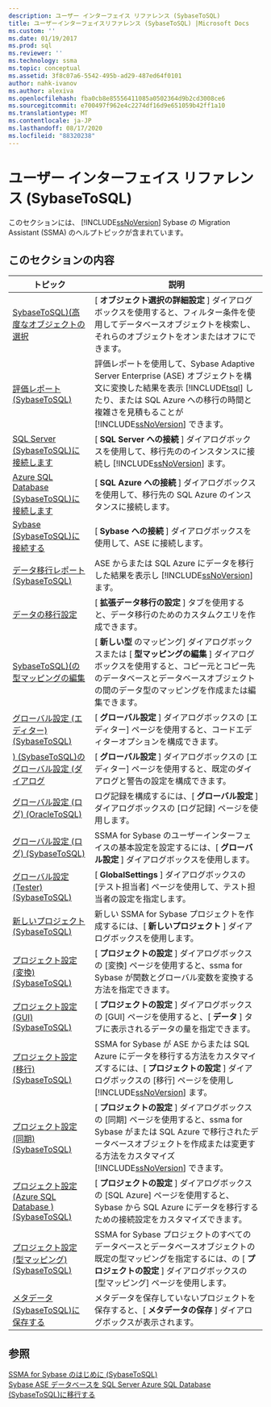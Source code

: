 ```yaml
---
description: ユーザー インターフェイス リファレンス (SybaseToSQL)
title: ユーザーインターフェイスリファレンス (SybaseToSQL) |Microsoft Docs
ms.custom: ''
ms.date: 01/19/2017
ms.prod: sql
ms.reviewer: ''
ms.technology: ssma
ms.topic: conceptual
ms.assetid: 3f8c07a6-5542-495b-ad29-487ed64f0101
author: nahk-ivanov
ms.author: alexiva
ms.openlocfilehash: fba0cb8e85556411085a0502364d9b2cd3008ce6
ms.sourcegitcommit: e700497f962e4c2274df16d9e651059b42ff1a10
ms.translationtype: MT
ms.contentlocale: ja-JP
ms.lasthandoff: 08/17/2020
ms.locfileid: "88320238"
---
```

# <a name="user-interface-reference-sybasetosql"></a>ユーザー インターフェイス リファレンス (SybaseToSQL)
このセクションには、 [!INCLUDE[ssNoVersion](../../includes/ssnoversion-md.md)] Sybase の Migration Assistant (SSMA) のヘルプトピックが含まれています。  
  
## <a name="in-this-section"></a>このセクションの内容  
  
|トピック|説明|  
|---------|---------------|  
|[SybaseToSQL&#41;&#40;高度なオブジェクトの選択 ](../../ssma/sybase/advanced-object-selection-sybasetosql.md)|[ **オブジェクト選択の詳細設定** ] ダイアログボックスを使用すると、フィルター条件を使用してデータベースオブジェクトを検索し、それらのオブジェクトをオンまたはオフにできます。|  
|[評価レポート &#40;SybaseToSQL&#41;](../../ssma/sybase/assessment-report-sybasetosql.md)|評価レポートを使用して、Sybase Adaptive Server Enterprise (ASE) オブジェクトを構文に変換した結果を表示 [!INCLUDE[tsql](../../includes/tsql-md.md)] したり、または SQL Azure への移行の時間と複雑さを見積もることが [!INCLUDE[ssNoVersion](../../includes/ssnoversion-md.md)] できます。|  
|[SQL Server &#40;SybaseToSQL&#41;に接続します ](../../ssma/sybase/connect-to-sql-server-sybasetosql.md)|[ **SQL Server への接続** ] ダイアログボックスを使用して、移行先ののインスタンスに接続し [!INCLUDE[ssNoVersion](../../includes/ssnoversion-md.md)] ます。|  
|[Azure SQL Database &#40;SybaseToSQL&#41;に接続します ](../../ssma/sybase/connect-to-azure-sql-db-sybasetosql.md)|[ **SQL Azure への接続** ] ダイアログボックスを使用して、移行先の SQL Azure のインスタンスに接続します。|  
|[Sybase &#40;SybaseToSQL&#41;に接続する ](../../ssma/sybase/connect-to-sybase-sybasetosql.md)|[ **Sybase への接続** ] ダイアログボックスを使用して、ASE に接続します。|  
|[データ移行レポート &#40;SybaseToSQL&#41;](../../ssma/sybase/data-migration-report-sybasetosql.md)|ASE からまたは SQL Azure にデータを移行した結果を表示し [!INCLUDE[ssNoVersion](../../includes/ssnoversion-md.md)] ます。|  
|[データの移行設定](data-migration-settings-sybasetosql.md)|[ **拡張データ移行の設定** ] タブを使用すると、データ移行のためのカスタムクエリを作成できます。|  
|[SybaseToSQL&#41;&#40;の型マッピングの編集 ](../../ssma/sybase/edit-type-mapping-sybasetosql.md)|[ **新しい型** のマッピング] ダイアログボックスまたは [ **型マッピングの編集** ] ダイアログボックスを使用すると、コピー元とコピー先のデータベースとデータベースオブジェクトの間のデータ型のマッピングを作成または編集できます。|  
|[グローバル設定 &#40;エディター&#41; &#40;SybaseToSQL&#41;](../../ssma/sybase/global-settings-editor-sybasetosql.md)|[ **グローバル設定** ] ダイアログボックスの [エディター] ページを使用すると、コードエディターオプションを構成できます。|  
|[&#41;  &#40;SybaseToSQL&#41;のグローバル設定 &#40;ダイアログ ](../../ssma/sybase/global-settings-dialogs-sybasetosql.md)|[ **グローバル設定** ] ダイアログボックスの [エディター] ページを使用すると、既定のダイアログと警告の設定を構成できます。|  
|[グローバル設定 &#40;ログ&#41; &#40;OracleToSQL&#41;](../../ssma/oracle/global-settings-logging-oracletosql.md)|ログ記録を構成するには、[ **グローバル設定** ] ダイアログボックスの [ログ記録] ページを使用します。|  
|[グローバル設定 &#40;ログ&#41; &#40;SybaseToSQL&#41;](../../ssma/sybase/global-settings-logging-sybasetosql.md)|SSMA for Sybase のユーザーインターフェイスの基本設定を設定するには、[ **グローバル設定** ] ダイアログボックスを使用します。|  
|[グローバル設定 &#40;Tester&#41; &#40;SybaseToSQL&#41;](../../ssma/sybase/global-settings-tester-sybasetosql.md)|[ **GlobalSettings** ] ダイアログボックスの [テスト担当者] ページを使用して、テスト担当者の設定を指定します。|  
|[新しいプロジェクト &#40;SybaseToSQL&#41;](../../ssma/sybase/new-project-sybasetosql.md)|新しい SSMA for Sybase プロジェクトを作成するには、[ **新しいプロジェクト** ] ダイアログボックスを使用します。|  
|[プロジェクト設定 &#40;変換&#41; &#40;SybaseToSQL&#41;](../../ssma/sybase/project-settings-conversion-sybasetosql.md)|[ **プロジェクトの設定** ] ダイアログボックスの [変換] ページを使用すると、ssma for Sybase が関数とグローバル変数を変換する方法を指定できます。|  
|[プロジェクト設定 &#40;GUI&#41; &#40;SybaseToSQL&#41;](../../ssma/sybase/project-settings-gui-sybasetosql.md)|[ **プロジェクトの設定** ] ダイアログボックスの [GUI] ページを使用すると、[ **データ** ] タブに表示されるデータの量を指定できます。|  
|[プロジェクト設定 &#40;移行&#41; &#40;SybaseToSQL&#41;](../../ssma/sybase/project-settings-migration-sybasetosql.md)|SSMA for Sybase が ASE からまたは SQL Azure にデータを移行する方法をカスタマイズするには、[ **プロジェクトの設定** ] ダイアログボックスの [移行] ページを使用し [!INCLUDE[ssNoVersion](../../includes/ssnoversion-md.md)] ます。|  
|[プロジェクト設定 &#40;同期&#41; &#40;SybaseToSQL&#41;](../../ssma/sybase/project-settings-synchronization-sybasetosql.md)|[ **プロジェクトの設定** ] ダイアログボックスの [同期] ページを使用すると、ssma for Sybase がまたは SQL Azure で移行されたデータベースオブジェクトを作成または変更する方法をカスタマイズ [!INCLUDE[ssNoVersion](../../includes/ssnoversion-md.md)] できます。|  
|[プロジェクト設定 &#40;Azure SQL Database &#41; &#40;SybaseToSQL&#41;](../../ssma/sybase/project-settings-azure-sql-db-sybasetosql.md)|[ **プロジェクトの設定** ] ダイアログボックスの [SQL Azure] ページを使用すると、Sybase から SQL Azure にデータを移行するための接続設定をカスタマイズできます。|  
|[プロジェクト設定 &#40;型マッピング&#41; &#40;SybaseToSQL&#41;](../../ssma/sybase/project-settings-type-mapping-sybasetosql.md)|SSMA for Sybase プロジェクトのすべてのデータベースとデータベースオブジェクトの既定の型マッピングを指定するには、の [ **プロジェクトの設定** ] ダイアログボックスの [型マッピング] ページを使用します。|  
|[メタデータ &#40;SybaseToSQL&#41;に保存する ](../../ssma/sybase/save-metadata-sybasetosql.md)|メタデータを保存していないプロジェクトを保存すると、[ **メタデータの保存** ] ダイアログボックスが表示されます。|  
  
## <a name="see-also"></a>参照  
[SSMA for Sybase のはじめに &#40;SybaseToSQL&#41;](../../ssma/sybase/getting-started-with-ssma-for-sybase-sybasetosql.md)  
[Sybase ASE データベースを SQL Server Azure SQL Database &#40;SybaseToSQL&#41;に移行する ](../../ssma/sybase/migrating-sybase-ase-databases-to-sql-server-azure-sql-db-sybasetosql.md)  
  
